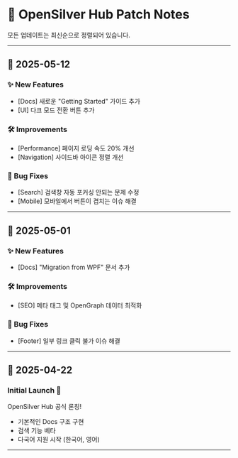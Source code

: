 # 📝 OpenSilver Hub Patch Notes

모든 업데이트는 최신순으로 정렬되어 있습니다.

---

## 📅 2025-05-12

### ✨ New Features
- [Docs] 새로운 "Getting Started" 가이드 추가
- [UI] 다크 모드 전환 버튼 추가

### 🛠 Improvements
- [Performance] 페이지 로딩 속도 20% 개선
- [Navigation] 사이드바 아이콘 정렬 개선

### 🐞 Bug Fixes
- [Search] 검색창 자동 포커싱 안되는 문제 수정
- [Mobile] 모바일에서 버튼이 겹치는 이슈 해결

---

## 📅 2025-05-01

### ✨ New Features
- [Docs] "Migration from WPF" 문서 추가

### 🛠 Improvements
- [SEO] 메타 태그 및 OpenGraph 데이터 최적화

### 🐞 Bug Fixes
- [Footer] 일부 링크 클릭 불가 이슈 해결

---

## 📅 2025-04-22

### Initial Launch 🎉  
OpenSilver Hub 공식 론칭!  
- 기본적인 Docs 구조 구현  
- 검색 기능 베타  
- 다국어 지원 시작 (한국어, 영어)

---
